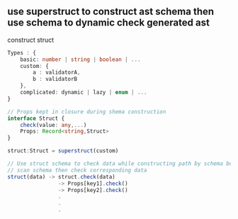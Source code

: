 
## use superstruct to construct ast schema then use schema to dynamic check generated ast

construct struct

```ts
Types : {
    basic: number | string | boolean | ...
    custom: {
        a : validatorA,
        b : validatorB
    },
    complicated: dynamic | lazy | enum | ...
}

// Props kept in closure during shema construction
interface Struct {
    check(value: any,...)
    Props: Record<string,Struct>
}

struct:Struct = superstruct(custom)

// Use struct schema to check data while constructing path by schema but not ast
// scan schema then check corresponding data
struct(data) -> struct.check(data) 
                -> Props[key1].check()
                -> Props[key2].check()
                .
                .
                .

```